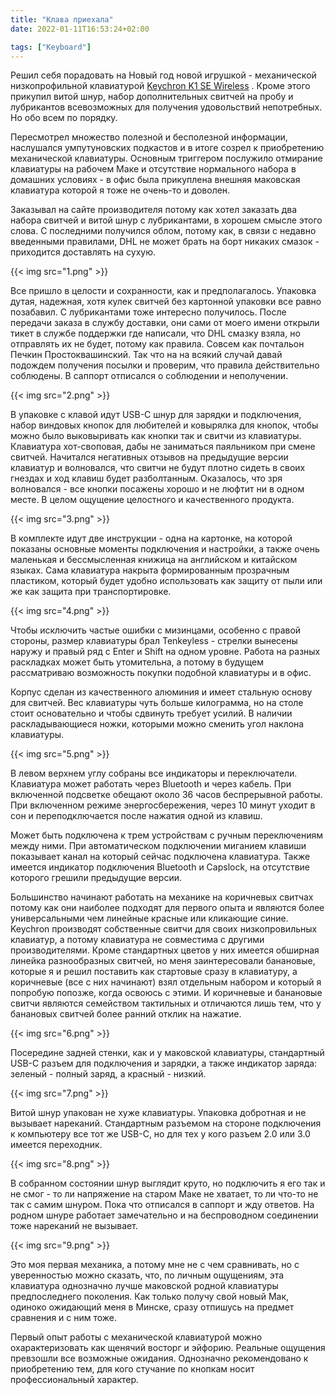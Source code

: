 ```yaml
---
title: "Клава приехала"
date: 2022-01-11T16:53:24+02:00

tags: ["Keyboard"]
---
```


Решил себя порадовать на Новый год новой игрушкой - механической низкопрофильной
клавиатурой [Keychron K1 SE Wireless](https://www.keychron.com/products/keychron-k1-se-wireless-mechanical-keyboard)
. Кроме этого прикупил витой шнур, набор дополнительных свитчей на пробу и лубрикантов всевозможных для получения
удовольствий непотребных. Но обо всем по порядку.

<!--more-->

Пересмотрел множество полезной и бесполезной информации, наслушался умпутуновских подкастов и в итоге созрел к
приобретению механической клавиатуры. Основным триггером послужило отмирание клавиатуры на рабочем Маке и отсутствие
нормального набора в домашних условиях - в офис была прикуплена внешняя маковская клавиатура которой я тоже не очень-то
и доволен.

Заказывал на сайте производителя потому как хотел заказать два набора свитчей и витой шнур с лубрикантами, в хорошем
смысле этого слова. С последними получился облом, потому как, в связи с недавно введенными правилами, DHL не может брать
на борт никаких смазок - приходится доставлять на сухую.

{{< img src="1.png" >}}

Все пришло в целости и сохранности, как и предполагалось. Упаковка дутая, надежная, хотя кулек свитчей без картонной
упаковки все равно позабавил. С лубрикантами тоже интересно получилось. После передачи заказа в службу доставки, они
сами от моего имени открыли тикет в службе поддержки где написали, что DHL смазку взяла, но отправлять их не будет,
потому как правила. Совсем как почтальон Печкин Простоквашинский. Так что на на всякий случай давай подождем получения
посылки и проверим, что правила действительно соблюдены. В саппорт отписался о соблюдении и неполучении.

{{< img src="2.png" >}}

В упаковке с клавой идут USB-C шнур для зарядки и подключения, набор виндовых кнопок для любителей и ковырялка для
кнопок, чтобы можно было выковыривать как кнопки так и свитчи из клавиатуры. Клавиатура хот-своповая, дабы не заниматься
паяльником при смене свитчей. Начитался негативных отзывов на предыдущие версии клавиатур и волновался, что свитчи не
будут плотно сидеть в своих гнездах и ход клавиш будет разболтанным. Оказалось, что зря волновался - все кнопки посажены
хорошо и не люфтит ни в одном месте. В целом ощущение целостного и качественного продукта.

{{< img src="3.png" >}}

В комплекте идут две инструкции - одна на картонке, на которой показаны основные моменты подключения и настройки, а
также очень маленькая и бессмысленная книжица на английском и китайском языках. Сама клавиатура накрыта формированным
прозрачным пластиком, который будет удобно использовать как защиту от пыли или же как защита при транспортировке.

{{< img src="4.png" >}}

Чтобы исключить частые ошибки с мизинцами, особенно с правой стороны, размер клавиатуры брал Tenkeyless - стрелки
вынесены наружу и правый ряд с Enter и Shift на одном уровне. Работа на разных раскладках может быть утомительна, а
потому в будущем рассматриваю возможность покупки подобной клавиатуры и в офис.

Корпус сделан из качественного алюминия и имеет стальную основу для свитчей. Вес клавиатуры чуть больше килограмма, но
на столе стоит основательно и чтобы сдвинуть требует усилий. В наличии раскладывающиеся ножки, которыми можно сменить
угол наклона клавиатуры.

{{< img src="5.png" >}}

В левом верхнем углу собраны все индикаторы и переключатели. Клавиатура может работать через Bluetooth и через кабель.
При включенной подсветке обещают около 36 часов беспрерывной работы. При включенном режиме энергосбережения, через 10
минут уходит в сон и переподключается после нажатия одной из клавиш.

Может быть подключена к трем устройствам с ручным переключениям между ними. При автоматическом подключении миганием
клавиши показывает канал на который сейчас подключена клавиатура. Также имеется индикатор подключения Bluetooth и
Capslock, на отсутствие которого грешили предыдущие версии.

Большинство начинают работать на механике на коричневых свитчах потому как они наиболее подходят для первого опыта и
являются более универсальными чем линейные красные или кликающие синие. Keychron производят собственные свитчи для своих
низкопровильных клавиатур, а потому клавиатура не совместима с другими производителями. Кроме стандартных цветов у них
имеется обширная линейка разнообразных свитчей, но меня заинтересовали банановые, которые я и решил поставить как
стартовые сразу в клавиатуру, а коричневые (все с них начинают) взял отдельным набором и который я попробую попозже,
когда освоюсь с этими. И коричневые и банановые свитчи являются семейством тактильных и отличаются лишь тем, что у
банановых свитчей более ранний отклик на нажатие.

{{< img src="6.png" >}}

Посередине задней стенки, как и у маковской клавиатуры, стандартный USB-C разъем для подключения и зарядки, а также
индикатор заряда: зеленый - полный заряд, а красный - низкий.

{{< img src="7.png" >}}

Витой шнур упакован не хуже клавиатуры. Упаковка добротная и не вызывает нареканий. Стандартным разъемом на стороне
подключения к компьютеру все тот же USB-C, но для тех у кого разъем 2.0 или 3.0 имеется переходник.

{{< img src="8.png" >}}

В собранном состоянии шнур выглядит круто, но подключить я его так и не смог - то ли напряжение на старом Маке не
хватает, то ли что-то не так с самим шнуром. Пока что отписался в саппорт и жду ответов. На родном шнуре работает
замечательно и на беспроводном соединении тоже нареканий не вызывает.

{{< img src="9.png" >}}

Это моя первая механика, а потому мне не с чем сравнивать, но с уверенностью можно сказать, что, по личным ощущениям,
эта клавиатура однозначно лучше маковской родной клавиатуры предпоследнего поколения. Как только получу свой новый Мак,
одиноко ожидающий меня в Минске, сразу отпишусь на предмет сравнения и с ним тоже.

Первый опыт работы с механической клавиатурой можно охарактеризовать как щенячий восторг и эйфорию. Реальные ощущения
превзошли все возможные ожидания. Однозначно рекомендовано к приобретению тем, для кого стучание по кнопкам носит
профессиональный характер.